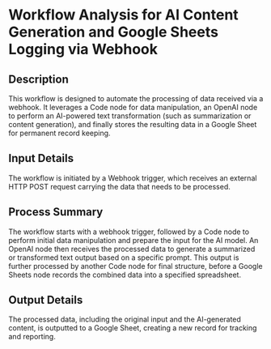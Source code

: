 # Workflow Analysis for AI Content Generation and Google Sheets Logging via Webhook

## Description
This workflow is designed to automate the processing of data received via a webhook. It leverages a Code node for data manipulation, an OpenAI node to perform an AI-powered text transformation (such as summarization or content generation), and finally stores the resulting data in a Google Sheet for permanent record keeping.

## Input Details
The workflow is initiated by a Webhook trigger, which receives an external HTTP POST request carrying the data that needs to be processed.

## Process Summary
The workflow starts with a webhook trigger, followed by a Code node to perform initial data manipulation and prepare the input for the AI model. An OpenAI node then receives the processed data to generate a summarized or transformed text output based on a specific prompt. This output is further processed by another Code node for final structure, before a Google Sheets node records the combined data into a specified spreadsheet.

## Output Details
The processed data, including the original input and the AI-generated content, is outputted to a Google Sheet, creating a new record for tracking and reporting.
